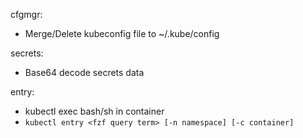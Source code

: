 cfgmgr:  
- Merge/Delete kubeconfig file to ~/.kube/config 
 
secrets:
- Base64 decode secrets data

entry:
- kubectl exec bash/sh in container
- `kubectl entry <fzf query term> [-n namespace] [-c container]`